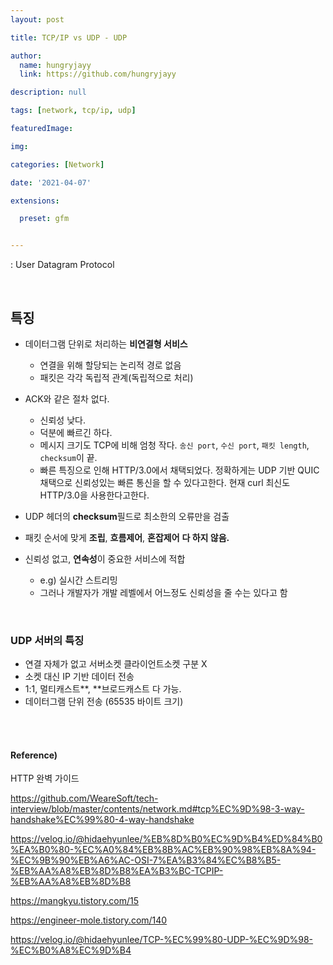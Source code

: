 ```yaml
---
layout: post

title: TCP/IP vs UDP - UDP

author: 
  name: hungryjayy
  link: https://github.com/hungryjayy

description: null

tags: [network, tcp/ip, udp]

featuredImage: 

img: 

categories: [Network]

date: '2021-04-07'

extensions:

  preset: gfm


---
```


: User Datagram Protocol

<br>

## 특징

* 데이터그램 단위로 처리하는 **비연결형 서비스**
  * 연결을 위해 할당되는 논리적 경로 없음
  * 패킷은 각각 독립적 관계(독립적으로 처리)
* ACK와 같은 절차 없다.
  * 신뢰성 낮다.
  * 덕분에 빠르긴 하다.
  * 메시지 크기도 TCP에 비해 엄청 작다. `송신 port`, `수신 port`, `패킷 length`, `checksum`이 끝.
  * 빠른 특징으로 인해 HTTP/3.0에서 채택되었다. 정확하게는 UDP 기반 QUIC 채택으로 신뢰성있는 빠른 통신을 할 수 있다고한다. 현재 curl 최신도 HTTP/3.0을 사용한다고한다.
  
* UDP 헤더의 **checksum**필드로 최소한의 오류만을 검출
* 패킷 순서에 맞게 **조립**, **흐름제어**, **혼잡제어** **다 하지 않음.**
* 신뢰성 없고, **연속성**이 중요한 서비스에 적합
  * e.g) 실시간 스트리밍
  * 그러나 개발자가 개발 레벨에서 어느정도 신뢰성을 줄 수는 있다고 함

<br>

### UDP 서버의 특징

* 연결 자체가 없고 서버소켓 클라이언트소켓 구분 X
* 소켓 대신 IP 기반 데이터 전송
* 1:1, 멀티캐스트**, **브로드캐스트 다 가능.
* 데이터그램 단위 전송 (65535 바이트 크기)

<br><br>

#### Reference)

HTTP 완벽 가이드

https://github.com/WeareSoft/tech-interview/blob/master/contents/network.md#tcp%EC%9D%98-3-way-handshake%EC%99%80-4-way-handshake

https://velog.io/@hidaehyunlee/%EB%8D%B0%EC%9D%B4%ED%84%B0%EA%B0%80-%EC%A0%84%EB%8B%AC%EB%90%98%EB%8A%94-%EC%9B%90%EB%A6%AC-OSI-7%EA%B3%84%EC%B8%B5-%EB%AA%A8%EB%8D%B8%EA%B3%BC-TCPIP-%EB%AA%A8%EB%8D%B8

https://mangkyu.tistory.com/15

https://engineer-mole.tistory.com/140

https://velog.io/@hidaehyunlee/TCP-%EC%99%80-UDP-%EC%9D%98-%EC%B0%A8%EC%9D%B4